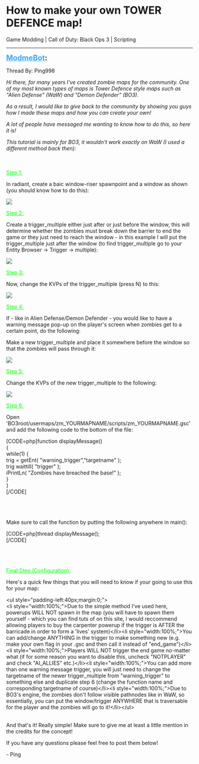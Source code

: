 # How to make your own TOWER DEFENCE map!
Game Modding | Call of Duty: Black Ops 3 | Scripting

---
<strong style="font-size: 1.4em;"><span style="text-decoration: underline;text-decoration-color: #34a7f9;"><span style="color:#34a7f9;">ModmeBot</span></span>:</strong>

<p>Thread By: Ping998<br /><p style="text-align:left;"><em>Hi there, for many years I&#39;ve created zombie maps for the community. One of my most known types of maps is Tower Defence style maps such as &quot;Alien Defense&quot; (WaW) and &quot;Demon Defender&quot; (BO3).</em></p><p style="text-align:left;"></p><p style="text-align:left;"><em>As a result, I would like to give back to the community by showing you guys how I made these maps and how you can create your own!</em></p><p style="text-align:left;"></p><p style="text-align:left;"></p><p style="text-align:left;"><em>A lot of people have messaged me wanting to know how to do this, so here it is!</em></p><p style="text-align:left;"></p><p style="text-align:left;"><em>This tutorial is mainly for BO3, it wouldn&#39;t work exactly on WaW (I used a different method back then):</em></p><p style="text-align:left;"></p><br /><br /><span style="text-decoration: underline"><span style="color:#00ff00;"><span style="text-decoration: underline">Step 1:</span></span></span><p style="text-align:left;"></p><p style="text-align:left;">In radiant, create a baic window-riser spawnpoint and a window as shown (you should know how to do this):</p><p style="text-align:left;"></p><p style="text-align:left;"><img style="max-width: 500px;" src="http://i68.tinypic.com/wt98ht.png"></p><p style="text-align:left;"></p><span style="text-decoration: underline"><span style="color:#00ff00;"><span style="text-decoration: underline">Step 2:</span></span></span><p style="text-align:left;"></p><p style="text-align:left;">Create a trigger_multiple either just after or just before the window, this will determine whether the zombies must break down the barrier to end the game or they just need to reach the window - in this example I will put the trigger_multiple just after the window (to find trigger_multiple go to your Entity Browser -&gt; Trigger -&gt; multiple):</p><p style="text-align:left;"></p><p style="text-align:left;"></p><p style="text-align:left;"><span style="color:#00ff00;"><span style="color:#000000;"><img style="max-width: 500px;" src="http://i68.tinypic.com/11jt45j.png"></span></span></p><p style="text-align:left;"></p><span style="text-decoration: underline"><span style="color:#00ff00;"><span style="text-decoration: underline">Step 3:</span></span></span><p style="text-align:left;">Now, change the KVPs of the trigger_multiple (press N) to this:</p><p style="text-align:left;"></p><p style="text-align:left;"><img style="max-width: 500px;" src="http://i66.tinypic.com/j0lhsi.png"></p><p style="text-align:left;"></p><span style="text-decoration: underline"><span style="color:#00ff00;"><span style="text-decoration: underline">Step 4:</span></span></span><p style="text-align:left;"></p><p style="text-align:left;">If - like in Alien Defense/Demon Defender - you would like to have a warning message pop-up on the player&#39;s screen when zombies get to a certain point, do the following:</p><p style="text-align:left;"></p><p style="text-align:left;">Make a new trigger_multiple and place it somewhere before the window so that the zombies will pass through it:</p><p style="text-align:left;"></p><p style="text-align:left;"><img style="max-width: 500px;" src="http://i63.tinypic.com/okmjxk.png"></p><p style="text-align:left;"></p><span style="text-decoration: underline"><span style="color:#00ff00;"><span style="text-decoration: underline">Step 5:</span></span></span><p style="text-align:left;"></p><p style="text-align:left;">Change the KVPs of the new trigger_multiple to the following:</p><p style="text-align:left;"></p><p style="text-align:left;"><img style="max-width: 500px;" src="http://i65.tinypic.com/206o87p.png"></p><p style="text-align:left;"></p><span style="text-decoration: underline"><span style="color:#00ff00;"><span style="text-decoration: underline">Step 6:</span></span></span><p style="text-align:left;"></p><p style="text-align:left;">Open &#39;BO3root/usermaps/zm_YOURMAPNAME/scripts/zm_YOURMAPNAME.gsc&#39; and add the following code to the bottom of the file:</p><p style="text-align:left;"></p>[CODE=php]function displayMessage() <br />{<br />    while(1) {<br />        trig = getEnt( &quot;warning_trigger&quot;,&quot;targetname&quot; );<br />        trig waittill( &quot;trigger&quot; );<br />        iPrintLn( &quot;Zombies have breached the base!&quot; );<br />    }<br />}<br />[/CODE]<br /><br /><br /><br /><p style="text-align:left;"></p><p style="text-align:left;">Make sure to call the function by putting the following anywhere in main():</p><p style="text-align:left;"></p>[CODE=php]thread displayMessage();<br />[/CODE]<br /><br /><br /><br /><p style="text-align:left;"></p><span style="text-decoration: underline"><span style="color:#00ff00;"><span style="text-decoration: underline">Final Step (Configuration):</span></span></span><p style="text-align:left;"></p><p style="text-align:left;">Here&#39;s a quick few things that you will need to know if your going to use this for your map:</p>&lt;ul style=&quot;padding-left:40px;margin:0;&quot;&gt;<br />&lt;li style=&quot;width:100%;&quot;&gt;Due to the simple method I&#39;ve used here, powerups WILL NOT spawn in the map (you will have to spawn them yourself - which you can find tuts of on this site, I would reccommend allowing players to buy the carpenter powerup if the trigger is AFTER the barricade in order to form a &#39;lives&#39; system)&lt;/li&gt;&lt;li style=&quot;width:100%;&quot;&gt;You can add/change ANYTHING in the trigger to make something new (e.g. make your own flag in your .gsc and then call it instead of &quot;end_game&quot;)&lt;/li&gt;&lt;li style=&quot;width:100%;&quot;&gt;Players WILL NOT trigger the end game no-matter what (if for some reason you want to disable this, uncheck &quot;NOTPLAYER&quot; and check &quot;AI_ALLIES&quot; etc.)&lt;/li&gt;&lt;li style=&quot;width:100%;&quot;&gt;You can add more than one warning message trigger, you will just need to change the targetname of the newer trigger_multiple from &quot;warning_trigger&quot; to something else and duplicate step 6 (change the function name and corresponding targetname of course)&lt;/li&gt;&lt;li style=&quot;width:100%;&quot;&gt;Due to BO3&#39;s engine, the zombies don&#39;t follow visible pathnodes like in WaW, so essentially, you can put the window/trigger ANYWHERE that is traversable for the player and the zombies will go to it!&lt;/li&gt;&lt;/ul&gt;<br /><br /><p style="text-align:left;"></p><p style="text-align:left;">And that&#39;s it! Really simple! Make sure to give me at least a little mention in the credits for the concept!</p><p style="text-align:left;"></p><p style="text-align:left;">If you have any questions please feel free to post them below!</p><p style="text-align:left;"></p><p style="text-align:left;"></p><p style="text-align:left;">- Ping</p></p>
